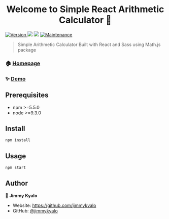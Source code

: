 <h1 align="center">Welcome to Simple React Arithmetic Calculator 👋</h1>
<p>
  <a href="https://www.npmjs.com/package/Simple React Arithmetic Calculator" target="_blank">
    <img alt="Version" src="https://img.shields.io/npm/v/Simple React Arithmetic Calculator.svg">
  </a>
  <img src="https://img.shields.io/badge/npm-%3E%3D5.5.0-blue.svg" />
  <img src="https://img.shields.io/badge/node-%3E%3D9.3.0-blue.svg" />
  <a href="https://github.com/kefranabg/readme-md-generator/graphs/commit-activity" target="_blank">
    <img alt="Maintenance" src="https://img.shields.io/badge/Maintained%3F-yes-green.svg" />
  </a>
</p>

> Simple Arithmetic Calculator Built with React and Sass using Math.js package

### 🏠 [Homepage](https://jimmykyalo.github.io/simplereactcalculator/)

### ✨ [Demo](https://github.com/jimmykyalo/simplereactcalculator)

## Prerequisites

- npm >=5.5.0
- node >=9.3.0

## Install

```sh
npm install
```

## Usage

```sh
npm start
```

## Author

👤 **Jimmy Kyalo**

* Website: https://github.com/jimmykyalo
* GitHub: [@jimmykyalo](https://github.com/jimmykyalo)



